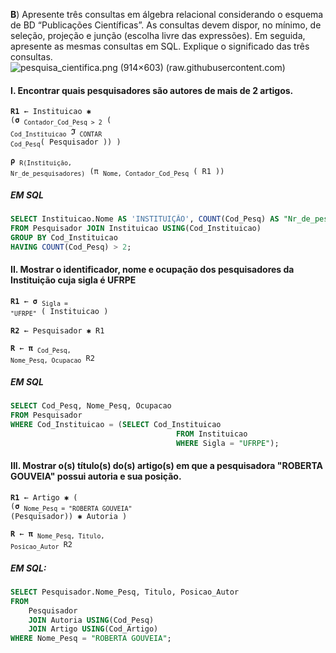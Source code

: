 **B**) Apresente três consultas em álgebra relacional considerando o esquema de BD “Publicações Científicas”. As consultas devem dispor, no mínimo, de seleção, projeção e junção (escolha livre das expressões). Em seguida, apresente as mesmas consultas em SQL. Explique o significado das três consultas.
![pesquisa_cientifica.png (914×603) (raw.githubusercontent.com)](https://raw.githubusercontent.com/jsvitor/iaad-bsi-ufrpe/main/semana%2007-08/pesquisa_cientifica.png)

#### I. Encontrar quais pesquisadores são autores de mais de 2 artigos.
<code>**R1** ← Instituicao **✱** (**σ** <sub>Contador_Cod_Pesq > 2</sub>  ( <sub>Cod_Instituicao</sub> **ℑ** <sub>CONTAR Cod_Pesq</sub>( Pesquisador )) )</code>

<code>**ρ** <sub>R(Instituição, Nr_de_pesquisadores)</sub> (π <sub>Nome, Contador_Cod_Pesq</sub> ( R1 )) </code>

##### EM SQL
```sql
SELECT Instituicao.Nome AS 'INSTITUIÇÃO', COUNT(Cod_Pesq) AS "Nr_de_pesquisadores"
FROM Pesquisador JOIN Instituicao USING(Cod_Instituicao)
GROUP BY Cod_Instituicao
HAVING COUNT(Cod_Pesq) > 2;
```



#### II. Mostrar o identificador, nome e ocupação dos pesquisadores da Instituição cuja sigla é UFRPE

<code>**R1** ← **σ** <sub>Sigla = "UFRPE"</sub> ( Instituicao )</code>

<code>**R2** ←  Pesquisador **✱** R1 </code>

<code>**R** ←  **π** <sub>Cod_Pesq, Nome_Pesq, Ocupacao</sub> R2</code>

##### EM SQL

```sql
SELECT Cod_Pesq, Nome_Pesq, Ocupacao
FROM Pesquisador
WHERE Cod_Instituicao = (SELECT Cod_Instituicao
            						 FROM Instituicao
            						 WHERE Sigla = "UFRPE");
```

#### III. Mostrar o(s) título(s) do(s) artigo(s) em que a pesquisadora "ROBERTA GOUVEIA" possui autoria e sua posição.

<code>**R1** ← Artigo **✱** ( (**σ** <sub>Nome_Pesq = "ROBERTA GOUVEIA"</sub> (Pesquisador)) **✱** Autoria )</code>

<code>**R** ← **π** <sub>Nome_Pesq, Titulo, Posicao_Autor</sub> R2</code>


##### EM SQL:
```sql
SELECT Pesquisador.Nome_Pesq, Titulo, Posicao_Autor
FROM 
	Pesquisador
	JOIN Autoria USING(Cod_Pesq)
	JOIN Artigo USING(Cod_Artigo)
WHERE Nome_Pesq = "ROBERTA GOUVEIA";
```
